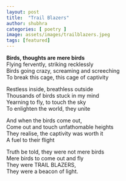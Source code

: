 ```yaml
---
layout: post
title:  "Trail Blazers"
author: shubhra
categories: [ poetry ]
image: assets/images/trailblazers.jpeg
tags: [featured]
---
```

**Birds, thoughts are mere birds**  
Flying fervently, striking recklessly  
Birds going crazy, screaming and screeching  
To break this cage, this cage of captivity  

Restless inside, breathless outside  
Thousands of birds stuck in my mind  
Yearning to fly, to touch the sky  
To enlighten the world, they unite  

And when the birds come out,  
Come out and touch unfathomable heights  
They realise, the captivity was worth it  
A fuel to their flight  

Truth be told, they were not mere birds  
Mere birds to come out and fly  
They were TRAIL BLAZERS,  
They were a beacon of light.  
